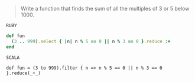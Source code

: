 > Write a function that finds the sum of all the multiples of 3 or 5 below 1000.

`RUBY`

```ruby
def fun
  (3 .. 999).select { |n| n % 5 == 0 || n % 3 == 0 }.reduce :+
end
```

`SCALA`

```
def fun = (3 to 999).filter { n => n % 5 == 0 || n % 3 == 0 }.reduce(_+_)
```
